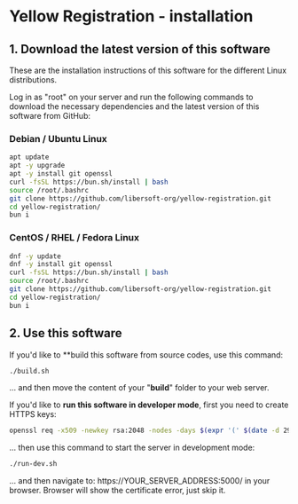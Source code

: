 # Yellow Registration - installation

## 1. Download the latest version of this software

These are the installation instructions of this software for the different Linux distributions.

Log in as "root" on your server and run the following commands to download the necessary dependencies and the latest version of this software from GitHub:

### Debian / Ubuntu Linux

```sh
apt update
apt -y upgrade
apt -y install git openssl
curl -fsSL https://bun.sh/install | bash
source /root/.bashrc
git clone https://github.com/libersoft-org/yellow-registration.git
cd yellow-registration/
bun i
```

### CentOS / RHEL / Fedora Linux

```sh
dnf -y update
dnf -y install git openssl
curl -fsSL https://bun.sh/install | bash
source /root/.bashrc
git clone https://github.com/libersoft-org/yellow-registration.git
cd yellow-registration/
bun i
```

## 2. Use this software

If you'd like to **build this software from source codes, use this command:

```sh
./build.sh
```

... and then move the content of your "**build**" folder to your web server.

If you'd like to **run this software in developer mode**, first you need to create HTTPS keys:

```sh
openssl req -x509 -newkey rsa:2048 -nodes -days $(expr '(' $(date -d 2999/01/01 +%s) - $(date +%s) + 86399 ')' / 86400) -subj "/" -keyout server.key -out server.crt
```

... then use this command to start the server in development mode:

```sh
./run-dev.sh
```

... and then navigate to: https://YOUR_SERVER_ADDRESS:5000/ in your browser. Browser will show the certificate error, just skip it.
